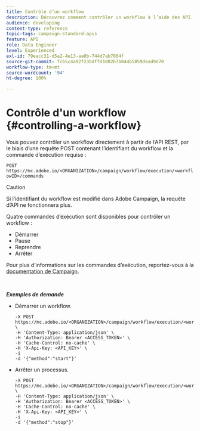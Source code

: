 ```yaml
---
title: Contrôle d’un workflow
description: Découvrez comment contrôler un workflow à l’aide des API.
audience: developing
content-type: reference
topic-tags: campaign-standard-apis
feature: API
role: Data Engineer
level: Experienced
exl-id: 79eacc31-d5a2-4e13-aa0b-744d7ab7004f
source-git-commit: fcb5c4a92f23bdffd1082b7b044b5859dead9d70
workflow-type: tm+mt
source-wordcount: '94'
ht-degree: 100%

---
```


# Contrôle d&#39;un workflow {#controlling-a-workflow}

Vous pouvez contrôler un workflow directement à partir de l’API REST, par le biais d’une requête POST contenant l’identifiant du workflow et la commande d’exécution requise :

`POST https://mc.adobe.io/<ORGANIZATION>/campaign/workflow/execution/<workflowID>/commands`

>[!CAUTION]
>
>Si l’identifiant du workflow est modifié dans Adobe Campaign, la requête d’API ne fonctionnera plus.

Quatre commandes d’exécution sont disponibles pour contrôler un workflow :

* Démarrer
* Pause
* Reprendre
* Arrêter

Pour plus d’informations sur les commandes d’exécution, reportez-vous à la [documentation de Campaign](https://experienceleague.adobe.com/docs/campaign-standard/using/managing-processes-and-data/executing-a-workflow/about-workflow-execution.html?lang=fr).

<br/>

***Exemples de demande***

* Démarrer un workflow.

  ```
  -X POST https://mc.adobe.io/<ORGANIZATION>/campaign/workflow/execution/<workflowID>/commands \
  -H 'Content-Type: application/json' \
  -H 'Authorization: Bearer <ACCESS_TOKEN>' \
  -H 'Cache-Control: no-cache' \
  -H 'X-Api-Key: <API_KEY>' \
  -i
  -d '{"method":"start"}'
  ```

  <!-- + réponse -->

* Arrêter un processus.

  ```
  -X POST https://mc.adobe.io/<ORGANIZATION>/campaign/workflow/execution/<workflowID>/commands \
  -H 'Content-Type: application/json' \
  -H 'Authorization: Bearer <ACCESS_TOKEN>' \
  -H 'Cache-Control: no-cache' \
  -H 'X-Api-Key: <API_KEY>' \
  -i
  -d '{"method":"stop"}'
  ```

  <!-- + réponse -->
